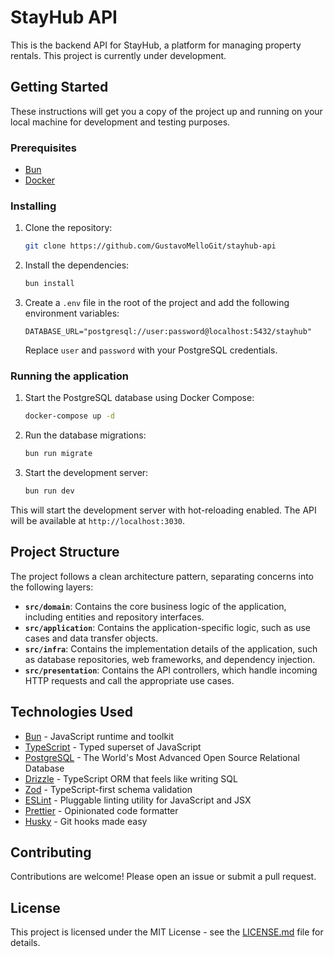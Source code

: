 # StayHub API

This is the backend API for StayHub, a platform for managing property rentals. This project is currently under development.

## Getting Started

These instructions will get you a copy of the project up and running on your local machine for development and testing purposes.

### Prerequisites

- [Bun](https://bun.sh/)
- [Docker](https://www.docker.com/)

### Installing

1. Clone the repository:
   ```bash
   git clone https://github.com/GustavoMelloGit/stayhub-api
   ```
2. Install the dependencies:
   ```bash
   bun install
   ```
3. Create a `.env` file in the root of the project and add the following environment variables:
   ```
   DATABASE_URL="postgresql://user:password@localhost:5432/stayhub"
   ```
   Replace `user` and `password` with your PostgreSQL credentials.

### Running the application

1. Start the PostgreSQL database using Docker Compose:
   ```bash
   docker-compose up -d
   ```
2. Run the database migrations:
   ```bash
   bun run migrate
   ```
3. Start the development server:
   ```bash
   bun run dev
   ```

This will start the development server with hot-reloading enabled. The API will be available at `http://localhost:3030`.

## Project Structure

The project follows a clean architecture pattern, separating concerns into the following layers:

- **`src/domain`**: Contains the core business logic of the application, including entities and repository interfaces.
- **`src/application`**: Contains the application-specific logic, such as use cases and data transfer objects.
- **`src/infra`**: Contains the implementation details of the application, such as database repositories, web frameworks, and dependency injection.
- **`src/presentation`**: Contains the API controllers, which handle incoming HTTP requests and call the appropriate use cases.

## Technologies Used

- [Bun](https://bun.sh/) - JavaScript runtime and toolkit
- [TypeScript](https://www.typescriptlang.org/) - Typed superset of JavaScript
- [PostgreSQL](https://www.postgresql.org/) - The World's Most Advanced Open Source Relational Database
- [Drizzle](https://orm.drizzle.team/) - TypeScript ORM that feels like writing SQL
- [Zod](https://zod.dev/) - TypeScript-first schema validation
- [ESLint](https://eslint.org/) - Pluggable linting utility for JavaScript and JSX
- [Prettier](https://prettier.io/) - Opinionated code formatter
- [Husky](https://typicode.github.io/husky/) - Git hooks made easy

## Contributing

Contributions are welcome! Please open an issue or submit a pull request.

## License

This project is licensed under the MIT License - see the [LICENSE.md](LICENSE.md) file for details.

